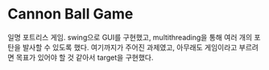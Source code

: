 # Cannon Ball Game

일명 포트리스 게임. swing으로 GUI를 구현했고, multithreading을 통해 여러 개의 포탄을 발사할 수 있도록 했다. 여기까지가 주어진 과제였고, 아무래도 게임이라고 부르려면 목표가 있어야 할 것 같아서 target을 구현했다.
